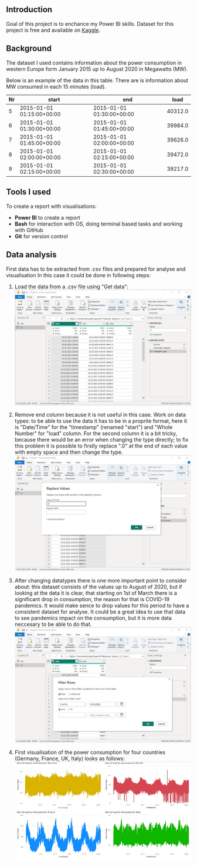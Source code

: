 ## Introduction

Goal of this project is to enchance my Power BI skills. Dataset for this project is free and available on [Kaggle](https://www.kaggle.com/datasets/francoisraucent/western-europe-power-consumption/data).

## Background

The dataset I used contains information about the power consumption in western Europe form January 2015 up to August 2020 in Megawatts (MW).

Below is an example of the data in this table. There are is information about MW consumed in each 15 minutes (load).

| Nr  | start                     | end                       | load    |
| --- | ------------------------- | ------------------------- | ------- |
| 5   | 2015-01-01 01:15:00+00:00 | 2015-01-01 01:30:00+00:00 | 40312.0 |
| 6   | 2015-01-01 01:30:00+00:00 | 2015-01-01 01:45:00+00:00 | 39984.0 |
| 7   | 2015-01-01 01:45:00+00:00 | 2015-01-01 02:00:00+00:00 | 39626.0 |
| 8   | 2015-01-01 02:00:00+00:00 | 2015-01-01 02:15:00+00:00 | 39472.0 |
| 9   | 2015-01-01 02:15:00+00:00 | 2015-01-01 02:30:00+00:00 | 39217.0 |

## Tools I used

To create a report with visualisations:

- **Power BI** to create a report
- **Bash** for interaction with OS, doing terminal based tasks and working with GitHub
- **Git** for version control

## Data analysis

First data has to be extracted from .csv files and prepared for analyse and visualisation
In this case it could be done in following steps:

1. Load the data from a .csv file using "Get data":
   ![Raw data](img/1_raw_data.jpg)

2. Remove end column because it is not useful in this case. Work on data types: to be able to use the data it has to be in a proprite format, here it is "Date/Time" for the "timestamp" (renamed "start") and "Whole Number" for "load" column. For the second column it is a bit tricky, because there would be an error when changing the type directly; to fix this problem it is possible to firstly replace ".0" at the end of each value with empty space and then change the type.
   ![Remove column](img/2_removed_column_fixed_datatype_using_replace.jpg)

3. After changing datatypes there is one more important point to consider about: this dataset consists of the values up to August of 2020, but if looking at the data it is clear, that starting on 1st of March there is a significant drop in consumption, the reason for that is COVID-19 pandemics. It would make sence to drop values for this period to have a consistent dataset for analyse. It could be a great idea to use that data to see pandemics impact on the consumption, but it is more data neccesary to be able to do that.
   ![Filter out corona](img/3_change_datatype_for_load_and_filter_corona.jpg)

4. First visualisation of the power consumption for four countries (Germany, France, UK, Italy) looks as follows:
   ![First visualisation](img/4_sum_of_load_by_timestamp_four_countries.jpg)
